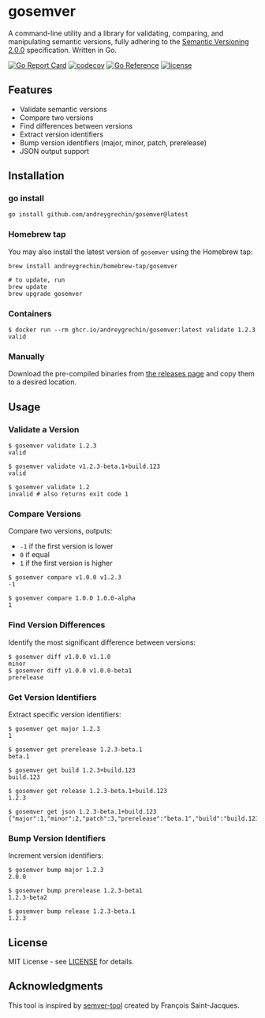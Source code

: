 # gosemver

A command-line utility and a library for validating, comparing, and manipulating semantic versions,
fully adhering to the [Semantic Versioning 2.0.0](https://semver.org) specification. Written in Go.

[![Go Report Card](https://goreportcard.com/badge/github.com/andreygrechin/gosemver)](https://goreportcard.com/report/github.com/andreygrechin/gosemver)
[![codecov](https://codecov.io/github/andreygrechin/gosemver/branch/classic-anteater/graph/badge.svg?token=789FTQPOB0)](https://codecov.io/github/andreygrechin/gosemver)
[![Go Reference](https://pkg.go.dev/badge/github.com/andreygrechin/gosemver.svg)](https://pkg.go.dev/github.com/andreygrechin/gosemver)
[![license](https://img.shields.io/github/license/andreygrechin/gosemver)](https://github.com/andreygrechin/gosemver/blob/main/LICENSE)

## Features

- Validate semantic versions
- Compare two versions
- Find differences between versions
- Extract version identifiers
- Bump version identifiers (major, minor, patch, prerelease)
- JSON output support

## Installation

### go install

```shell
go install github.com/andreygrechin/gosemver@latest
```

### Homebrew tap

You may also install the latest version of `gosemver` using the Homebrew tap:

```shell
brew install andreygrechin/homebrew-tap/gosemver

# to update, run
brew update
brew upgrade gosemver
```

### Containers

```shell
$ docker run --rm ghcr.io/andreygrechin/gosemver:latest validate 1.2.3
valid
```

### Manually

Download the pre-compiled binaries from
[the releases page](https://github.com/andreygrechin/gosemver/releases/) and copy them to a desired
location.

## Usage

### Validate a Version

```shell
$ gosemver validate 1.2.3
valid

$ gosemver validate v1.2.3-beta.1+build.123
valid

$ gosemver validate 1.2
invalid # also returns exit code 1
```

### Compare Versions

Compare two versions, outputs:

- `-1` if the first version is lower
- `0` if equal
- `1` if the first version is higher

```shell
$ gosemver compare v1.0.0 v1.2.3
-1

$ gosemver compare 1.0.0 1.0.0-alpha
1
```

### Find Version Differences

Identify the most significant difference between versions:

```shell
$ gosemver diff v1.0.0 v1.1.0
minor
$ gosemver diff v1.0.0 v1.0.0-beta1
prerelease
```

### Get Version Identifiers

Extract specific version identifiers:

```shell
$ gosemver get major 1.2.3
1

$ gosemver get prerelease 1.2.3-beta.1
beta.1

$ gosemver get build 1.2.3+build.123
build.123

$ gosemver get release 1.2.3-beta.1+build.123
1.2.3

$ gosemver get json 1.2.3-beta.1+build.123
{"major":1,"minor":2,"patch":3,"prerelease":"beta.1","build":"build.123","release":"1.2.3"}
```

### Bump Version Identifiers

Increment version identifiers:

```shell
$ gosemver bump major 1.2.3
2.0.0

$ gosemver bump prerelease 1.2.3-beta1
1.2.3-beta2

$ gosemver bump release 1.2.3-beta.1
1.2.3
```

## License

MIT License - see [LICENSE](LICENSE) for details.

## Acknowledgments

This tool is inspired by [semver-tool](https://github.com/fsaintjacques/semver-tool) created by
François Saint-Jacques.
